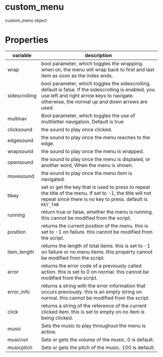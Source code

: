# custom_menu

custom_menu object

# Properties

| variable| description   |
|---|---  |
| wrap | bool parameter, which toggles the wrapping. when on, the menu will wrap back to first and last item as soon as the index ends.   |
| sidescrolling | bool parameter, which toggles the sidescrolling. default is false. If the sidescrolling is enabled, you use left and right arrow keys to navigate. otherwise, the normal up and down arrows are used.   |
| multinav | Bool parameter, which toggles the use of multiletter navigation. Default is true |
| clicksound | the sound to play once clicked.   |
| edgesound | the sound to play once the menu reaches to the edge.   |
| wrapsound | the sound to play once the menu is wrapped.   |
| opensound | the sound to play once the menu is displaied, or another word, When the menu is shown.   |
| movesound | the sound to play once the menu item is navigated. |
| ttkey | set or get the key that is used to press to repeat the title of the menu. If set to -1, the title will not repeat since there is no key to press. default is `KEY_TAB` |
| running | return true or false, whether the menu is running. this cannot be modified from the script. |
| position | returns the current position of the menu. this is set to -1 on failure. this cannot be modified from the script. |
| item_length | returns the length of total items. this is set to -1 on failure or no menu items. this property cannot be modified from the script. |
| error | returns the error code of a previously called action. this is set to 0 on normal. this cannot be modified from the script. |
| error_info | returns a string with the error information that occurs previously. this is an empty string on normal. this cannot be modified from the script. |
| click | returns a string of the reference of the current clicked item. this is set to empty on no item is being clicked. |
| music | Sets the music to play throughout the menu is active. |
| musicvol | Sets or gets the volume of the music. 0 is default. |
| musicpitch | Sets or gets the pitch of the music. 100 is default. |